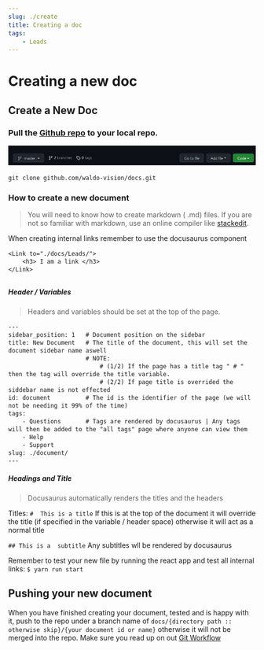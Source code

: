 ```yaml
---
slug: ./create
title: Creating a doc
tags: 
    - Leads
---
```

# Creating a new doc
## Create a New Doc
### Pull  the [Github repo](github.com/waldo-vision) to your local repo.
![Pull from Github](/img/Docs/Leads/create.png)


    git clone github.com/waldo-vision/docs.git
    
    
### How to create a new document
>You will need to know how to create markdown ( .md) files. If you are not so familiar with markdown, use an online compiler like [stackedit](https://stackedit.io).

When creating internal links remember to use the docusaurus component 
```
<Link to="./docs/Leads/">
	<h3> I am a link </h3>
</Link>	
```
##

##### Header / Variables
> Headers and variables should be set at the top of the page. 

    ---
    sidebar_position: 1   # Document position on the sidebar
    title: New Document   # The title of the document, this will set the document sidebar name aswell
						  # NOTE: 
							  #	(1/2) If the page has a title tag " # " then the tag will override the title variable. 
							  #	(2/2) If page title is overrided the siddebar name is not effected
    id: document		  # The id is the identifier of the page (we will not be needing it 99% of the time)
    tags:
	    - Questions		  # Tags are rendered by docusaurus | Any tags will then be added to the "all tags" page where anyone can view them
	    - Help
	    - Support
	slug: ./document/
	---

##### Headings and Title
> Docusaurus automatically renders the titles and the headers 

Titles:
	`#	This is a title`
If this is at the top of the document it will override the title (if specified in the variable / header space) otherwise it will act as a normal title

`## This is a  subtitle`
Any subtitles wll be rendered by docusaurus 

Remember to test your new file by running the react app and test all internal links:
`$ yarn run start`

## Pushing your new document
When you have finished creating your document, tested and is happy with it, push to the repo under a branch name of `docs/{directory path :: otherwise skip}/{your document id or name}` otherwise it will not be merged into the repo. Make sure you read up on out [Git Workflow](github.com/waldo-vision) 

